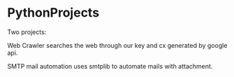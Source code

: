 # PythonProjects

Two projects:

Web Crawler searches the web through our key and cx generated by google api.

SMTP mail automation uses smtplib to automate mails with attachment.
